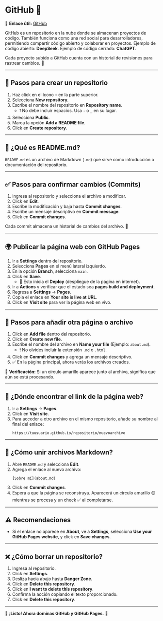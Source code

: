 # GitHub 🚀

🔗 **Enlace útil:** [GitHub](https://github.com/)

GitHub es un repositorio en la nube donde se almacenan proyectos de código. También funciona como una red social para desarrolladores, permitiendo compartir código abierto y colaborar en proyectos. Ejemplo de código abierto: **DeepSeek**. Ejemplo de código cerrado: **ChatGPT**.

Cada proyecto subido a GitHub cuenta con un historial de revisiones para rastrear cambios. 📜

---

## 📌 Pasos para crear un repositorio

1. Haz click en el ícono `+` en la parte superior.
2. Selecciona **New repository**.
3. Escribe el nombre del repositorio en **Repository name**.
   - ❗ No debe incluir espacios. Usa `-` o `_` en su lugar.
4. Selecciona **Public**.
5. Marca la opción **Add a README file**.
6. Click en **Create repository**.

---

## 📄 ¿Qué es README.md?

`README.md` es un archivo de Markdown (`.md`) que sirve como introducción o documentación del repositorio.

---

## ✅ Pasos para confirmar cambios (Commits)

1. Ingresa al repositorio y selecciona el archivo a modificar.
2. Click en **Edit**.
3. Escribe la modificación y baja hasta **Commit changes**.
4. Escribe un mensaje descriptivo en **Commit message**.
5. Click en **Commit changes**.

Cada commit almacena un historial de cambios del archivo. 📜

---

## 🌍 Publicar la página web con GitHub Pages

1. Ir a **Settings** dentro del repositorio.
2. Selecciona **Pages** en el menú lateral izquierdo.
3. En la opción **Branch**, selecciona `main`.
4. Click en **Save**.
   - 📢 Esto inicia el **Deploy** (despliegue de la página en internet).
5. Ir a **Actions** y verificar que el estado sea **pages build and deployment**.
6. Regresa a **Settings** → **Pages**.
7. Copia el enlace en **Your site is live at URL**.
8. Click en **Visit site** para ver la página web en vivo.

---

## 📝 Pasos para añadir otra página o archivo

1. Click en **Add file** dentro del repositorio.
2. Click en **Create new file**.
3. Escribe el nombre del archivo en **Name your file** (Ejemplo: `about.md`).
   - ❗ No olvides incluir la extensión `.md` o `.html`.
4. Click en **Commit changes** y agrega un mensaje descriptivo.
5. ✅ En la página principal, ahora verás los archivos creados.

📌 **Verificación:** Si un círculo amarillo aparece junto al archivo, significa que aún se está procesando.

---

## 🔗 ¿Dónde encontrar el link de la página web?

1. Ir a **Settings** → **Pages**.
2. Click en **Visit site**.
3. Para acceder a otro archivo en el mismo repositorio, añade su nombre al final del enlace:
   ```
   https://tuusuario.github.io/repositorio/nuevoarchivo
   ```

---

## 🔗 ¿Cómo unir archivos Markdown?

1. Abre `README.md` y selecciona **Edit**.
2. Agrega el enlace al nuevo archivo:
   ```
   [Sobre mí](about.md)
   ```
3. Click en **Commit changes**.
4. Espera a que la página se reconstruya. Aparecerá un círculo amarillo 🟡 mientras se procesa y un check ✅ al completarse.

---

## ⚠️ Recomendaciones

- Si el enlace no aparece en **About**, ve a **Settings**, selecciona **Use your GitHub Pages website**, y click en **Save changes**.

---

## ❌ ¿Cómo borrar un repositorio?

1. Ingresa al repositorio.
2. Click en **Settings**.
3. Desliza hacia abajo hasta **Danger Zone**.
4. Click en **Delete this repository**.
5. Click en **I want to delete this repository**.
6. Confirma la acción copiando el texto proporcionado.
7. Click en **Delete this repository**.

---

🚀 **¡Listo! Ahora dominas GitHub y GitHub Pages.** 🎉
